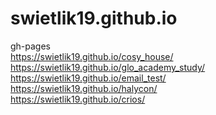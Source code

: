 # swietlik19.github.io
gh-pages <br>
https://swietlik19.github.io/cosy_house/ <br>
https://swietlik19.github.io/glo_academy_study/ <br>
https://swietlik19.github.io/email_test/ <br>
https://swietlik19.github.io/halycon/ <br>
https://swietlik19.github.io/crios/ <br>
